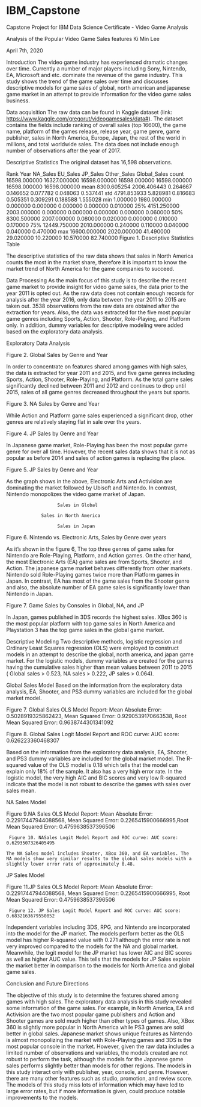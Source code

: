 # IBM_Capstone
Capstone Project for IBM Data Science Certificate - Video Game Analysis

Analysis of the Popular Video Game Sales features
Ki Min Lee

April 7th, 2020


Introduction
	The video game industry has experienced dramatic changes over time. Currently a number of major players including Sony, Nintendo, EA, Microsoft and etc. dominate the revenue of the game industry. This study shows the trend of the game sales over time and discusses descriptive models for game sales of global, north american and japanese game market in an attempt to provide information for the video game sales business.

Data acquisition
The raw data can be found in Kaggle dataset (link: https://www.kaggle.com/gregorut/videogamesales/data#). The dataset contains the fields include ranking of overall sales (top 16600), the game name, platform of the games release, release year, game genre, game publisher, sales in North America, Europe, Japan, the rest of the world in millions, and total worldwide sales. 
The data does not include enough number of observations after the year of 2017.

Descriptive Statistics
The original dataset has 16,598 observations.




Rank
Year
NA_Sales
EU_Sales
JP_Sales
Other_Sales
Global_Sales
count
16598.000000
16327.000000
16598.000000
16598.000000
16598.000000
16598.000000
16598.000000
mean
8300.605254
2006.406443
0.264667
0.146652
0.077782
0.048063
0.537441
std
4791.853933
5.828981
0.816683
0.505351
0.309291
0.188588
1.555028
min
1.000000
1980.000000
0.000000
0.000000
0.000000
0.000000
0.010000
25%
4151.250000
2003.000000
0.000000
0.000000
0.000000
0.000000
0.060000
50%
8300.500000
2007.000000
0.080000
0.020000
0.000000
0.010000
0.170000
75%
12449.750000
2010.000000
0.240000
0.110000
0.040000
0.040000
0.470000
max
16600.000000
2020.000000
41.490000
29.020000
10.220000
10.570000
82.740000
Figure 1. Descriptive Statistics Table

The descriptive statistics of the raw data shows that sales in North America counts the most in the market share, therefore it is important to know the market trend of North America for the game companies to succeed.

Data Processing
As the main focus of this study is to describe the recent game market to provide insight for video game sales, the data prior to the year 2011 is opted out. As the raw data does not contain enough records for analysis after the year 2016,  only data between the year 2011 to 2015 are taken out. 3538 observations from the raw data are obtained after the extraction for years.
Also, the data was extracted for the five most popular game genres including Sports, Action, Shooter, Role-Playing, and Platform only.
In addition, dummy variables for descriptive modeling were added based on the exploratory data analysis.

Exploratory Data Analysis


Figure 2. Global Sales by Genre and Year

 In order to concentrate on features shared among games with high sales, the data is extracted for year 2011 and 2015, and five game genres including Sports, Action, Shooter, Role-Playing, and Platform.
As the total game sales significantly declined between 2011 and 2012 and continues to drop until 2015, sales of all game genres decreased throughout the years but sports.



Figure 3. NA Sales by Genre and Year

While Action and Platform game sales experienced a significant drop, other genres are relatively staying flat in sale over the years.


Figure 4. JP Sales by Genre and Year

In Japanese game market, Role-Playing has been the most popular game genre for over all time. However, the recent sales data shows that it is not as popular as before 2014 and sales of action games is replacing the place. 

Figure 5. JP Sales by Genre and Year

As the graph shows in the above, Electronic Arts and Activision are dominating the market followed by Ubisoft and Nintendo. In contrast, Nintendo monopolizes the video game market of Japan.

				       Sales in Global

				 Sales in North America

				       Sales in Japan

Figure 6. Nintendo vs. Electronic Arts, Sales by Genre over years
				
As it’s shown in the figure 6, The top three genres of game sales for Nintendo are Role-Playing, Platform, and Action games. On the other hand, the most Electronic Arts (EA) game sales are from Sports, Shooter, and Action. The japanese game market behaves differently from other markets.  Nintendo sold Role-Playing games twice more than Platform games in Japan. In contrast, EA has most of the game sales from the Shooter genre and also, the absolute number of EA game sales is significantly lower than Nintendo in Japan. 

Figure 7. Game Sales by Consoles in Global, NA, and JP

In Japan, games published in 3DS records the highest sales. XBox 360 is the most popular platform with top game sales in North America and Playstation 3 has the top game sales in the global game market. 

Descriptive Modeling
Two descriptive methods, logistic regression and Ordinary Least Squares regression (OLS) were employed to construct models in an attempt to describe the global, north america, and japan game market. 
For the logistic models, dummy variables are created for the games having the cumulative sales higher than mean values between 2011 to 2015 ( Global sales > 0.523, NA sales > 0.222, JP sales > 0.064).

Global Sales Model
Based on the information from the exploratory data analysis, EA, Shooter, and PS3 dummy variables are included for the global market model. 


Figure 7. Global Sales OLS Model Report: Mean Absolute Error: 0.5028919325862423, Mean Squared Error: 0.9290539170663538, Root Mean Squared Error: 0.9638744301341092

 Figure 8. Global Sales Logit Model Report and ROC curve: AUC score: 0.626223360468307

Based on the information from the exploratory data analysis, EA, Shooter, and PS3 dummy variables are included for the global market model. The R-squared value of the OLS model is 0.18 which tells that the model can explain only 18% of the sample. It also has a very high error rate.
 In the logistic model, the very high AIC and BIC scores and very low R-squared indicate that the model is not robust to describe the games with sales over sales mean.


NA Sales Model

Figure 9.NA Sales OLS Model Report: Mean Absolute Error: 0.22917447944088568, Mean Squared Error: 0.2265415900666995,Root Mean Squared Error: 0.4759638537396506



	 Figure 10. NASales Logit Model Report and ROC curve: AUC score: 0.6293507326405495

	The NA Sales model includes Shooter, XBox 360, and EA variables. The NA models show very similar results to the global sales models with a slightly lower error rate of approximately 0.48. 











JP Sales Model
		
Figure 11.JP Sales OLS Model Report: Mean Absolute Error: 0.22917447944088568, Mean Squared Error: 0.2265415900666995, Root Mean Squared Error: 0.4759638537396506

	
	 Figure 12. JP Sales Logit Model Report and ROC curve: AUC score: 0.6832163679550852

Independent variables including 3DS, RPG, and Nintendo are incorporated into the model for the JP market.
The models perform better as the OLS model has higher R-squared value with 0.271 although the error rate is not very improved compared to the models for the NA and global market. Meanwhile, the logit model for the JP market has lower AIC and BIC scores as well as higher AUC value. This tells that the models for JP Sales explain the market better in comparison to the models for North America and global game sales.


Conclusion and Future Directions

The objective of this study is to determine the features shared among games with high sales.
The exploratory data analysis in this study revealed some information of the game sales. For example, in North America, EA and Activision are the two most popular game publishers and Action and Shooter games are sold much higher than other types of games. Also, XBox 360 is slightly more popular in North America while PS3 games are sold better in global sales. Japanese market shows unique features as Nintendo is almost monopolizing the market with Role-Playing games and 3DS is the most popular console in the market.  However, given the raw data includes a limited number of observations and variables, the models created are not robust to perform the task, although the models for the Japanese game sales performs slightly better than models for other regions.
The models in this study interact only with publisher, year, console, and genre. However, there are many other features such as studio, promotion, and review score. The models of this study miss lots of information which may have led to large error rates, but if more information is given, could produce notable improvements to the models.
